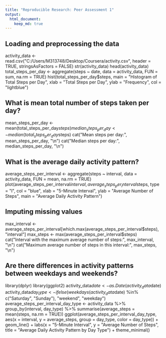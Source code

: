 ```yaml
---
title: "Reproducible Research: Peer Assessment 1"
output: 
  html_document:
    keep_md: true
---
```



## Loading and preprocessing the data
activity_data <- read.csv("C:/Users/M313748/Desktop/Coursera/activity.csv", header = TRUE, stringsAsFactors = FALSE)
str(activity_data)
head(activity_data)
total_steps_per_day <- aggregate(steps ~ date, data = activity_data, FUN = sum, na.rm = TRUE)
hist(total_steps_per_day$steps, main = "Histogram of Total Steps per Day", 
     xlab = "Total Steps per Day", ylab = "Frequency", col = "lightblue")

## What is mean total number of steps taken per day?
mean_steps_per_day <- mean(total_steps_per_day$steps)
median_steps_per_day <- median(total_steps_per_day$steps)
cat("Mean steps per day:", mean_steps_per_day, "\n")
cat("Median steps per day:", median_steps_per_day, "\n")


## What is the average daily activity pattern?
average_steps_per_interval <- aggregate(steps ~ interval, data = activity_data, FUN = mean, na.rm = TRUE)
plot(average_steps_per_interval$interval, average_steps_per_interval$steps, 
     type = "l", col = "blue", xlab = "5-Minute Interval", ylab = "Average Number of Steps", 
     main = "Average Daily Activity Pattern")


## Imputing missing values
max_interval <- average_steps_per_interval[which.max(average_steps_per_interval$steps), "interval"]
max_steps <- max(average_steps_per_interval$steps)
cat("Interval with the maximum average number of steps:", max_interval, "\n")
cat("Maximum average number of steps in this interval:", max_steps, "\n")



## Are there differences in activity patterns between weekdays and weekends?
library(dplyr)
library(ggplot2)
activity_data$date <- as.Date(activity_data$date)
activity_data$day_type <- ifelse(weekdays(activity_data$date) %in% c("Saturday", "Sunday"), "weekend", "weekday")
average_steps_per_interval_day_type <- activity_data %>%
        group_by(interval, day_type) %>%
        summarise(average_steps = mean(steps, na.rm = TRUE))
ggplot(average_steps_per_interval_day_type, aes(x = interval, y = average_steps, group = day_type, color = day_type)) +
        geom_line() +
        labs(x = "5-Minute Interval", y = "Average Number of Steps", title = "Average Daily Activity Pattern by Day Type") +
        theme_minimal()
        
